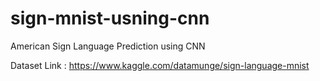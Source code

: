 # sign-mnist-usning-cnn
American Sign Language Prediction using CNN

Dataset Link :  https://www.kaggle.com/datamunge/sign-language-mnist
